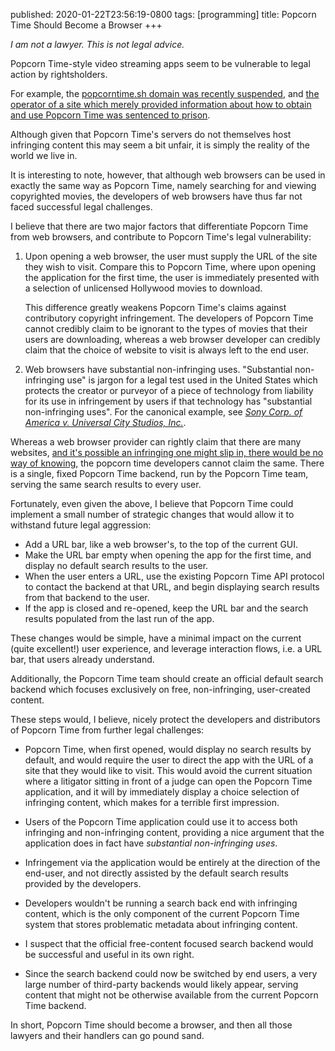 published: 2020-01-22T23:56:19-0800
tags:      [programming]
title:     Popcorn Time Should Become a Browser
+++

_I am not a lawyer. This is not legal advice._

Popcorn Time-style video streaming apps seem to be vulnerable to legal
action by rightsholders.

For example, the
[popcorntime.sh domain was recently suspended](https://torrentfreak.com/registrar-suspends-popcorn-time-domain-name-following-complaint-200121/),
and [the operator of a site which merely provided information about how to obtain and use Popcorn Time was sentenced to prison](https://torrentfreak.com/operator-of-popcorn-time-info-site-is-liable-for-piracy-supreme-court-rules-200115/).

Although given that Popcorn Time's servers do not themselves host
infringing content this may seem a bit unfair, it is simply the reality
of the world we live in.

It is interesting to note, however, that although web browsers can be
used in exactly the same way as Popcorn Time, namely searching for and
viewing copyrighted movies, the developers of web browsers have thus far
not faced successful legal challenges.

I believe that there are two major factors that differentiate Popcorn
Time from web browsers, and contribute to Popcorn Time's legal
vulnerability:

1. Upon opening a web browser, the user must supply the URL of the site
   they wish to visit. Compare this to Popcorn Time, where upon opening
   the application for the first time, the user is immediately presented
   with a selection of unlicensed Hollywood movies to download.

   This difference greatly weakens Popcorn Time's claims against
   contributory copyright infringement. The developers of Popcorn Time
   cannot credibly claim to be ignorant to the types of movies that
   their users are downloading, whereas a web browser developer can
   credibly claim that the choice of website to visit is always left to
   the end user.

1. Web browsers have substantial non-infringing uses. "Substantial
  non-infringing use" is jargon for a legal test used in the United
  States which protects the creator or purveyor of a piece of technology
  from liability for its use in infringement by users if that technology
  has "substantial non-infringing uses". For the canonical example, see
  [_Sony Corp. of America v. Universal City Studios, Inc._](https://en.wikipedia.org/wiki/Sony_Corp._of_America_v._Universal_City_Studios,_Inc.).

  Whereas a web browser provider can rightly claim that there are many
  websites,
  [and it's possible an infringing one might slip in, there would be no way of knowing](https://youtu.be/2JO3oJybBTw),
  the popcorn time developers cannot claim the same. There is a single,
  fixed Popcorn Time backend, run by the Popcorn Time team, serving the
  same search results to every user.

Fortunately, even given the above, I believe that Popcorn Time could
implement a small number of strategic changes that would allow it to
withstand future legal aggression:

- Add a URL bar, like a web browser's, to the top of the current GUI.
- Make the URL bar empty when opening the app for the first time, and
  display no default search results to the user.
- When the user enters a URL, use the existing Popcorn Time API protocol
  to contact the backend at that URL, and begin displaying search
  results from that backend to the user.
- If the app is closed and re-opened, keep the URL bar and the search
  results populated from the last run of the app.

These changes would be simple, have a minimal impact on the current
(quite excellent!) user experience, and leverage interaction flows, i.e.
a URL bar, that users already understand.

Additionally, the Popcorn Time team should create an official default
search backend which focuses exclusively on free, non-infringing,
user-created content.

These steps would, I believe, nicely protect the developers and
distributors of Popcorn Time from further legal challenges:

- Popcorn Time, when first opened, would display no search results by
  default, and would require the user to direct the app with the URL of
  a site that they would like to visit. This would avoid the current
  situation where a litigator sitting in front of a judge can open the
  Popcorn Time application, and it will by immediately display a choice
  selection of infringing content, which makes for a terrible first
  impression.

- Users of the Popcorn Time application could use it to access both
  infringing and non-infringing content, providing a nice argument that
  the application does in fact have _substantial non-infringing uses_.

- Infringement via the application would be entirely at the direction of
  the end-user, and not directly assisted by the default search results
  provided by the developers.

- Developers wouldn't be running a search back end with infringing
  content, which is the only component of the current Popcorn Time
  system that stores problematic metadata about infringing content.

- I suspect that the official free-content focused search backend would
  be successful and useful in its own right.

- Since the search backend could now be switched by end users, a very
  large number of third-party backends would likely appear, serving
  content that might not be otherwise available from the current Popcorn
  Time backend.

In short, Popcorn Time should become a browser, and then all those
lawyers and their handlers can go pound sand.

